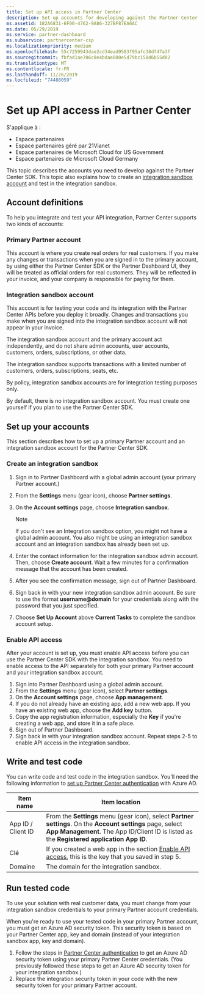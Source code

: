 ```yaml
---
title: Set up API access in Partner Center
description: Set up accounts for developing against the Partner Center SDK and test in the integration sandbox.
ms.assetid: 182A6831-6F00-4762-9A86-327BF87EA6AC
ms.date: 05/29/2019
ms.service: partner-dashboard
ms.subservice: partnercenter-csp
ms.localizationpriority: medium
ms.openlocfilehash: 55c7259943dae2cd34ead9583f95afc38df47a3f
ms.sourcegitcommit: fbfad1ae706c8e4bdae080e5d79bc158d6b55d02
ms.translationtype: MT
ms.contentlocale: fr-FR
ms.lasthandoff: 11/26/2019
ms.locfileid: "74488059"
---
```

# <a name="set-up-api-access-in-partner-center"></a>Set up API access in Partner Center

S'applique à :

- Espace partenaires
- Espace partenaires géré par 21Vianet
- Espace partenaires de Microsoft Cloud for US Government
- Espace partenaires de Microsoft Cloud Germany

This topic describes the accounts you need to develop against the Partner Center SDK. This topic also explains how to create an [integration sandbox account](#integration-sandbox-account) and test in the integration sandbox.

## <a name="account-definitions"></a>Account definitions

To help you integrate and test your API integration, Partner Center supports two kinds of accounts:

### <a name="primary-partner-account"></a>Primary Partner account

This account is where you create real orders for real customers. If you make any changes or transactions when you are signed in to the primary account, by using either the Partner Center SDK or the Partner Dashboard UI, they will be treated as official orders for real customers. They will be reflected in your invoice, and your company is responsible for paying for them.

### <a name="integration-sandbox-account"></a>Integration sandbox account

This account is for testing your code and its integration with the Partner Center APIs before you deploy it broadly. Changes and transactions you make when you are signed into the integration sandbox account will not appear in your invoice.

The integration sandbox account and the primary account act independently, and do not share admin accounts, user accounts, customers, orders, subscriptions, or other data.

The integration sandbox supports transactions with a limited number of customers, orders, subscriptions, seats, etc.

By policy, integration sandbox accounts are for integration testing purposes only.

By default, there is no integration sandbox account. You must create one yourself if you plan to use the Partner Center SDK.

## <a name="set-up-your-accounts"></a>Set up your accounts

This section describes how to set up a primary Partner account and an integration sandbox account for the Partner Center SDK.

### <a name="create-an-integration-sandbox"></a>Create an integration sandbox

1. Sign in to Partner Dashboard with a global admin account (your primary Partner account.)
2. From the **Settings** menu (gear icon), choose **Partner settings**.
3. On the **Account settings** page, choose **Integration sandbox**.

    >[!NOTE]
    >If you don't see an Integration sandbox option, you might not have a global admin account. You also might be using an integration sandbox account and an integration sandbox has already been set up.

4. Enter the contact information for the integration sandbox admin account. Then, choose **Create account**. Wait a few minutes for a confirmation message that the account has been created.
5. After you see the confirmation message, sign out of Partner Dashboard.
6. Sign back in with your new integration sandbox admin account. Be sure to use the format **username@domain** for your credentials along with the password that you just specified.
7. Choose **Set Up Account** above **Current Tasks** to complete the sandbox account setup.

### <a name="enable-api-access"></a>Enable API access

After your account is set up, you must enable API access before you can use the Partner Center SDK with the integration sandbox. You need to enable access to the API separately for both your primary Partner account and your integration sandbox account.

1. Sign into Partner Dashboard using a global admin account.
2. From the **Settings** menu (gear icon), select **Partner settings**.
3. On the **Account settings** page, choose **App management**.
4. If you do not already have an existing app, add a new web app. If you have an existing web app, choose the **Add key** button.
5. Copy the app registration information, especially the **Key** if you're creating a web app, and store it in a safe place.
6. Sign out of Partner Dashboard.
7. Sign back in with your integration sandbox account. Repeat steps 2-5 to enable API access in the integration sandbox.

## <a name="write-and-test-code"></a>Write and test code

You can write code and test code in the integration sandbox. You'll need the following information to [set up Partner Center authentication](partner-center-authentication.md) with Azure AD.

| Item name | Item location |
| --------- | ------------- |
| App ID / Client ID | From the **Settings** menu (gear icon), select **Partner settings**. On the **Account settings** page, select **App Management**. The App ID/Client ID is listed as the **Registered application App ID**. |
| Clé | If you created a web app in the section [Enable API access](#enable-api-access), this is the key that you saved in step 5. |
| Domaine | The domain for the integration sandbox. |

## <a name="run-tested-code"></a>Run tested code

To use your solution with real customer data, you must change from your integration sandbox credentials to your primary Partner account credentials.

When you're ready to use your tested code in your primary Partner account, you must get an Azure AD security token. This security token is based on your Partner Center app, key and domain (instead of your integration sandbox app, key and domain).

1. Follow the steps in [Partner Center authentication](partner-center-authentication.md) to get an Azure AD security token using your primary Partner Center credentials. (You previously followed these steps to get an Azure AD security token for your integration sandbox.)
2. Replace the integration security token in your code with the new security token for your primary Partner account.
